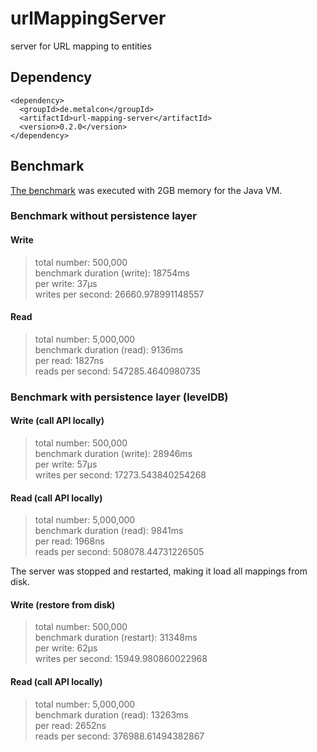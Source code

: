 # urlMappingServer

server for URL mapping to entities

## Dependency

    <dependency>
      <groupId>de.metalcon</groupId>
      <artifactId>url-mapping-server</artifactId>
      <version>0.2.0</version>
    </dependency>

## Benchmark

[The benchmark](src/test/java/de/metalcon/urlmappingserver/LocalBenchmark.java) was executed with 2GB memory for the Java VM.

### Benchmark without persistence layer

#### Write
>total number: 500,000  
>benchmark duration (write): 18754ms  
>per write: 37µs  
>writes per second: 26660.978991148557  


#### Read
>total number: 5,000,000  
>benchmark duration (read): 9136ms  
>per read: 1827ns  
>reads per second: 547285.4640980735  

### Benchmark with persistence layer (levelDB)

#### Write (call API locally)
>total number: 500,000  
>benchmark duration (write): 28946ms  
>per write: 57µs  
>writes per second: 17273.543840254268  

#### Read (call API locally)
>total number: 5,000,000  
>benchmark duration (read): 9841ms  
>per read: 1968ns  
>reads per second: 508078.44731226505  

The server was stopped and restarted, making it load all mappings from disk.

#### Write (restore from disk)
>total number: 500,000  
>benchmark duration (restart): 31348ms  
>per write: 62µs  
>writes per second: 15949.980860022968  

#### Read (call API locally)
>total number: 5,000,000  
>benchmark duration (read): 13263ms  
>per read: 2652ns  
>reads per second: 376988.61494382867  

